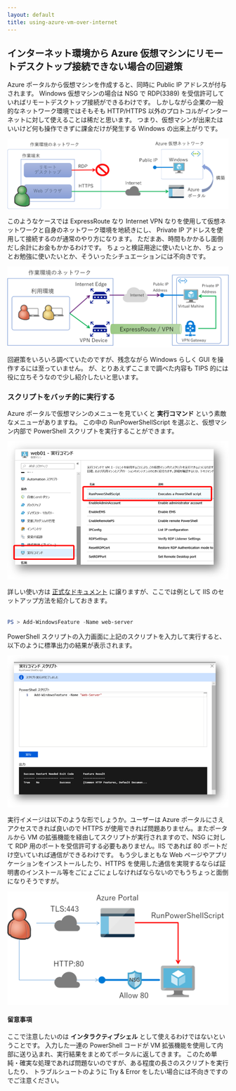 ```yaml
---
layout: default
title: using-azure-vm-over-internet
---
```


## インターネット環境から Azure 仮想マシンにリモートデスクトップ接続できない場合の回避策

Azure ポータルから仮想マシンを作成すると、同時に Public IP アドレスが付与されます。
Windows 仮想マシンの場合は NSG で RDP(3389) を受信許可していればリモートデスクトップ接続ができるわけです。
しかしながら企業の一般的なネットワーク環境ではそもそも HTTP/HTTPS 以外のプロトコルがインターネットに対して使えることは稀だと思います。
つまり、仮想マシンが出来たはいいけど何も操作できずに課金だけが発生する Windows の出来上がりです。

![これは困った](./images/cannot-access-rdp.png)

このようなケースでは ExpressRoute なり Internet VPN なりを使用して仮想ネットワークと自身のネットワーク環境を地続きにし、
Private IP アドレスを使用して接続するのが通常のやり方になります。
ただまあ、時間もかかるし面倒だし余計にお金もかかるわけです。
ちょっと検証用途に使いたいとか、ちょっとお勉強に使いたいとか、そういったシチュエーションには不向きです。

![これは面倒](./images/connect-vpn-er.png)

回避策をいろいろ調べていたのですが、残念ながら Windows らしく GUI を操作するには至っていません。
が、とりあえずここまで調べた内容も TIPS 的には役に立ちそうなので少し紹介したいと思います。

### スクリプトをバッチ的に実行する

Azure ポータルで仮想マシンのメニューを見ていくと **実行コマンド** という素敵なメニューがありますね。
この中の RunPowerShellScript を選ぶと、仮想マシン内部で PowerShell スクリプトを実行することができます。

![コマンド実行](./images/run-powershell-script.png)

詳しい使い方は
[正式なドキュメント](https://docs.microsoft.com/ja-jp/azure/virtual-machines/windows/run-command)
に譲りますが、ここでは例として IIS のセットアップ方法を紹介しておきます。

```powershell

PS > Add-WindowsFeature -Name web-server

```

PowerShell スクリプトの入力画面に上記のスクリプトを入力して実行すると、以下のように標準出力の結果が表示されます。

![IISのセットアップ](./images/setup-iis.png)

実行イメージは以下のような形でしょうか。ユーザーは Azure ポータルにさえアクセスできれば良いので HTTPS が使用できれば問題ありません。またポータルから VM の拡張機能を経由してスクリプトが実行されますので、NSG に対して RDP 用のポートを受信許可する必要もありません。IIS であれば 80 ポートだけ空いていれば通信ができるわけです。
もう少しまともな Web ページやアプリケーションをインストールしたり、HTTPS を使用した通信を実現するならば証明書のインストール等をごにょごにょしなければならないのでもうちょっと面倒になりそうですが。

![概要](./images/overview-runpowershellscript.png)


#### 留意事項
ここで注意したいのは **インタラクティブシェル** として使えるわけではないということです。
入力した一連の PowerShell コードが VM 拡張機能を使用して内部に送り込まれ、実行結果をまとめてポータルに返してきます。
このため単純・確実な処理であれば問題ないのですが、ある程度の長さのスクリプトを実行したり、
トラブルシュートのように Try & Error をしたい場合には不向きですのでご注意ください。


